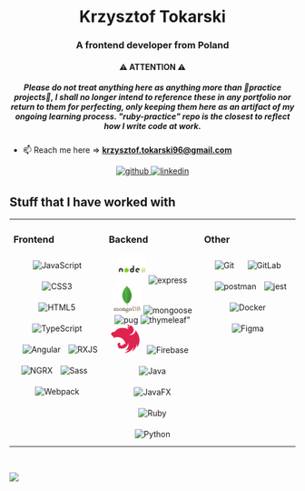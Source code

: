 <h1 align="center">Krzysztof Tokarski</h1>
<h3 align="center">A frontend developer from Poland</h3>
<h4 align="center">⚠️ ATTENTION ⚠️ </h4>
<h5 align="center">Please do not treat anything here as anything more than 💩practice projects💩, I shall no longer intend to reference these in any portfolio nor return to them for perfecting, only keeping them here as an artifact of my ongoing learning process.  "ruby-practice" repo is the closest to reflect how I write code at work.</h5>

- 📫 Reach me here => **krzysztof.tokarski96@gmail.com**

<div align="center">
<a href="https://github.com/krzysztof-tokarski" target="_blank">
<img src=https://img.shields.io/badge/github-%2324292e.svg?&style=for-the-badge&logo=github&logoColor=white alt=github style="margin-bottom: 5px;" />
</a>
<a href="https://www.linkedin.com/in/krzysztof-tokarski-610b001a6/" target="_blank">
<img src=https://img.shields.io/badge/linkedin-%231E77B5.svg?&style=for-the-badge&logo=linkedin&logoColor=white alt=linkedin style="margin-bottom: 5px;" />
</a>  
</div>  

## Stuff that I have worked with  
<table><tr><td valign="top" width="33%">

### Frontend  
<div align="center">  
 <img style="margin: 10px" src="https://profilinator.rishav.dev/skills-assets/javascript-original.svg" alt="JavaScript" height="50" />
<img style="margin: 10px" src="https://profilinator.rishav.dev/skills-assets/css3-original-wordmark.svg" alt="CSS3" height="50" />  
<img style="margin: 10px" src="https://profilinator.rishav.dev/skills-assets/html5-original-wordmark.svg" alt="HTML5" height="50" />  
 <img style="margin: 10px" src="https://profilinator.rishav.dev/skills-assets/typescript-original.svg" alt="TypeScript" height="50" />  
<img style="margin: 10px" src="https://profilinator.rishav.dev/skills-assets/angularjs-original.svg" alt="Angular" height="50" />
<img src="https://rxjs.dev/assets/images/favicons/favicon-192x192.png" alt="RXJS" height="50"/>
<img src="https://ngrx.io/assets/images/badge.svg" alt="NGRX" height="50"/>
<img style="margin: 10px" src="https://profilinator.rishav.dev/skills-assets/sass-original.svg" alt="Sass" height="50" />  
<img style="margin: 10px" src="https://profilinator.rishav.dev/skills-assets/webpack-original.svg" alt="Webpack" height="50" />  
</div>

</td><td valign="top" width="33%">

### Backend  
<div align="center"> 
<img src="https://raw.githubusercontent.com/devicons/devicon/master/icons/nodejs/nodejs-original-wordmark.svg" alt="nodejs" width="50" height="50"/>
<img src="https://www.pngfind.com/pngs/m/136-1363736_express-js-icon-png-transparent-png.png" alt="express" width="50" height="50"/> 
<img src="https://raw.githubusercontent.com/devicons/devicon/master/icons/mongodb/mongodb-original-wordmark.svg" alt="mongodb" width="50" height="50"/>
<img src="https://mongoosejs.com/docs/images/mongoose5_62x30_transparent.png" alt="mongoose" width="50" height="50"/>                                     <img src="https://cdn.worldvectorlogo.com/logos/pug.svg" alt="pug" width="50" height="50"/>
<img src="https://www.thymeleaf.org/images/thymeleaf.png" alt=thymeleaf" width="50" height="50"/>                                               
<img src="https://raw.githubusercontent.com/devicons/devicon/master/icons/nestjs/nestjs-plain.svg" alt="nestjs"width="50" height="50"/> 
<img style="margin: 10px" src="https://profilinator.rishav.dev/skills-assets/firebase.png" alt="Firebase" height="50" />  
<img style="margin: 10px" src="https://brandslogos.com/wp-content/uploads/images/java-logo-1.png" alt="Java" height="50"/>                         <img style="margin: 10px" src="https://upload.wikimedia.org/wikipedia/en/c/cc/JavaFX_Logo.png" alt="JavaFX" height="50"/>                           
<img style="margin: 10px" src="https://profilinator.rishav.dev/skills-assets/ruby-original-wordmark.svg" alt="Ruby" height="50" />  
<img style="margin: 10px" src="https://profilinator.rishav.dev/skills-assets/python-original.svg" alt="Python" height="50" />  
</div>

</td><td valign="top" width="33%">

### Other  
<div align="center">  
<img style="margin: 10px" src="https://profilinator.rishav.dev/skills-assets/git-scm-icon.svg" alt="Git" height="50" />  
<img style="margin: 10px" src="https://profilinator.rishav.dev/skills-assets/gitlab.svg" alt="GitLab" height="50" />  
<img style="margin: 10px" src="https://www.vectorlogo.zone/logos/getpostman/getpostman-icon.svg" alt="postman" width="50" height="50"/> 
<img src="https://www.vectorlogo.zone/logos/jestjsio/jestjsio-icon.svg" alt="jest" width="50" height="50"/> 
<img style="margin: 10px" src="https://profilinator.rishav.dev/skills-assets/docker-original-wordmark.svg" alt="Docker" height="50" />  
<img style="margin: 10px" src="https://profilinator.rishav.dev/skills-assets/figma-icon.svg" alt="Figma" height="50" />  
</div>

</td></tr></table>  

<br/>  
                                                                                                                    
![](https://komarev.com/ghpvc/?username=krzysztof-tokarski)



  
